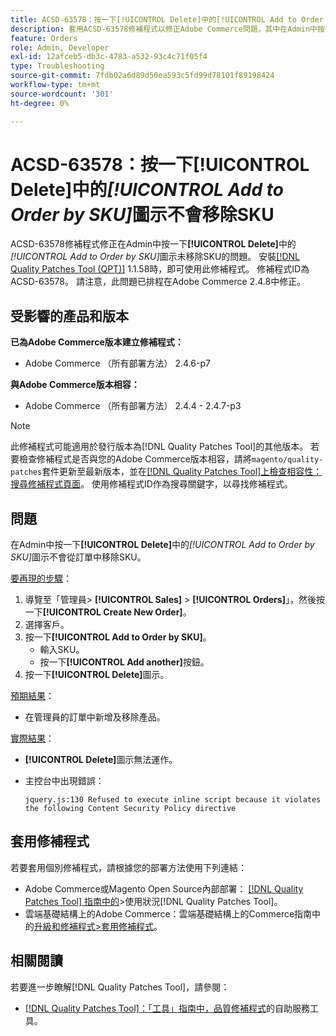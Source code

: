 ```yaml
---
title: ACSD-63578：按一下[!UICONTROL Delete]中的[!UICONTROL Add to Order by SKU]圖示不會移除SKU
description: 套用ACSD-63578修補程式以修正Adobe Commerce問題，其中在Admin中按一下[!UICONTROL Delete]中的[!UICONTROL Add to Order by SKU]圖示未移除SKU。
feature: Orders
role: Admin, Developer
exl-id: 12afceb5-db3c-4783-a532-93c4c71f05f4
type: Troubleshooting
source-git-commit: 7fdb02a6d89d50ea593c5fd99d78101f89198424
workflow-type: tm+mt
source-wordcount: '301'
ht-degree: 0%

---
```


# ACSD-63578：按一下&#x200B;**[!UICONTROL Delete]**&#x200B;中的&#x200B;*[!UICONTROL Add to Order by SKU]*&#x200B;圖示不會移除SKU

ACSD-63578修補程式修正在Admin中按一下&#x200B;**[!UICONTROL Delete]**&#x200B;中的&#x200B;*[!UICONTROL Add to Order by SKU]*&#x200B;圖示未移除SKU的問題。 安裝[[!DNL Quality Patches Tool (QPT)]](/help/tools/quality-patches-tool/quality-patches-tool-to-self-serve-quality-patches.md) 1.1.58時，即可使用此修補程式。 修補程式ID為ACSD-63578。 請注意，此問題已排程在Adobe Commerce 2.4.8中修正。

## 受影響的產品和版本

**已為Adobe Commerce版本建立修補程式：**

* Adobe Commerce （所有部署方法） 2.4.6-p7

**與Adobe Commerce版本相容：**

* Adobe Commerce （所有部署方法） 2.4.4 - 2.4.7-p3

>[!NOTE]
>
>此修補程式可能適用於發行版本為[!DNL Quality Patches Tool]的其他版本。 若要檢查修補程式是否與您的Adobe Commerce版本相容，請將`magento/quality-patches`套件更新至最新版本，並在[[!DNL Quality Patches Tool]上檢查相容性：搜尋修補程式頁面](https://experienceleague.adobe.com/tools/commerce-quality-patches/index.html?lang=zh-Hant)。 使用修補程式ID作為搜尋關鍵字，以尋找修補程式。

## 問題

在Admin中按一下&#x200B;**[!UICONTROL Delete]**&#x200B;中的&#x200B;*[!UICONTROL Add to Order by SKU]*&#x200B;圖示不會從訂單中移除SKU。

<u>要再現的步驟</u>：

1. 導覽至「管理員> **[!UICONTROL Sales]** > **[!UICONTROL Orders]**」，然後按一下&#x200B;**[!UICONTROL Create New Order]**。
1. 選擇客戶。
1. 按一下&#x200B;**[!UICONTROL Add to Order by SKU]**。
   * 輸入SKU。
   * 按一下&#x200B;**[!UICONTROL Add another]**&#x200B;按鈕。
1. 按一下&#x200B;**[!UICONTROL Delete]**&#x200B;圖示。

<u>預期結果</u>：

* 在管理員的訂單中新增及移除產品。

<u>實際結果</u>：

* **[!UICONTROL Delete]**&#x200B;圖示無法運作。
* 主控台中出現錯誤：

  `jquery.js:130 Refused to execute inline script because it violates the following Content Security Policy directive`

## 套用修補程式

若要套用個別修補程式，請根據您的部署方法使用下列連結：

* Adobe Commerce或Magento Open Source內部部署： [[!DNL Quality Patches Tool] 指南中的](/help/tools/quality-patches-tool/usage.md)>使用狀況[!DNL Quality Patches Tool]。
* 雲端基礎結構上的Adobe Commerce：雲端基礎結構上的Commerce指南中的[升級和修補程式>套用修補程式](https://experienceleague.adobe.com/docs/commerce-cloud-service/user-guide/develop/upgrade/apply-patches.html?lang=zh-Hant)。

## 相關閱讀

若要進一步瞭解[!DNL Quality Patches Tool]，請參閱：

* [[!DNL Quality Patches Tool]：「工具」指南中，品質修補程式](/help/tools/quality-patches-tool/quality-patches-tool-to-self-serve-quality-patches.md)的自助服務工具。
